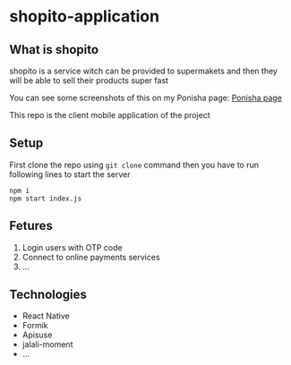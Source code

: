 # shopito-application

## What is shopito

shopito is a service witch can be provided to supermakets and then they will be able to sell their products super fast

You can see some screenshots of this on my Ponisha page:
[Ponisha page](https://ponisha.ir/profile/aminsaedi/portfolio/222230 "Ponisha")

This repo is the client mobile application of the project

## Setup

First clone the repo using `git clone` command
then you have to run following lines to start the server

```
npm i
npm start index.js
```

## Fetures

1. Login users with OTP code
2. Connect to online payments services
3. ...

## Technologies

- React Native
- Formik
- Apisuse
- jalali-moment
- ...
